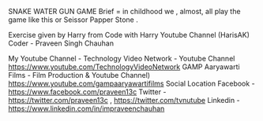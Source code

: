 SNAKE WATER GUN GAME
Brief = in childhood we , almost, all play the game like this or Seissor Papper Stone . 

Exercise given by Harry from Code with Harry Youtube Channel (HarisAK)
Coder - Praveen Singh Chauhan 

My Youtube Channel - 
Technology Video Network - Youtube Channel https://www.youtube.com/TechnologyVideoNetwork 
GAMP Aaryawarti Films - Film Production & Youtube Channel)  https://www.youtube.com/gampaaryawartifilms
Social Location 
Facebook - https://www.facebook.com/praveen13c
Twitter - https://twitter.com/praveen13c , https://twitter.com/tvnutube
Linkedin -  https://www.linkedin.com/in/impraveenchauhan
